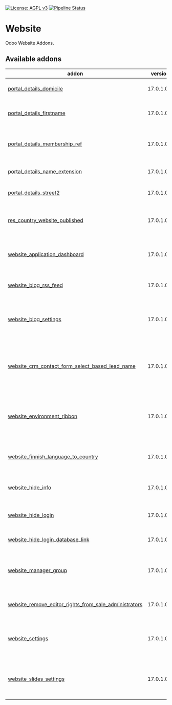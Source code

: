 [![License: AGPL v3](https://img.shields.io/badge/License-AGPL%20v3-blue.svg)](https://www.gnu.org/licenses/agpl-3.0)
[![Pipeline Status](https://gitlab.com/tawasta/odoo/website/badges/17.0-dev/pipeline.svg)](https://gitlab.com/tawasta/odoo/website/-/pipelines/)

Website
=======
Odoo Website Addons.

[//]: # (addons)

Available addons
----------------
addon | version | maintainers | summary
--- | --- | --- | ---
[portal_details_domicile](portal_details_domicile/) | 17.0.1.0.0 |  | Portal details - Edit domicile information
[portal_details_firstname](portal_details_firstname/) | 17.0.1.0.0 |  | Portal details replace name with first name and last name
[portal_details_membership_ref](portal_details_membership_ref/) | 17.0.1.0.0 |  | Show Membership Reference (partner.ref) in portal details.
[portal_details_name_extension](portal_details_name_extension/) | 17.0.1.0.0 |  | Show name_extension in /my/account
[portal_details_street2](portal_details_street2/) | 17.0.1.0.0 |  | Portal details add optional field street 2
[res_country_website_published](res_country_website_published/) | 17.0.1.0.0 |  | Manually choose countries that will be shown on Website
[website_application_dashboard](website_application_dashboard/) | 17.0.1.0.0 |  | Application dashboard for redirecting users to applications
[website_blog_rss_feed](website_blog_rss_feed/) | 17.0.1.0.0 |  | Ability to create custom RSS Feeds with multiple blogs.
[website_blog_settings](website_blog_settings/) | 17.0.1.0 |  | Customization settings under website frontend customize menu
[website_crm_contact_form_select_based_lead_name](website_crm_contact_form_select_based_lead_name/) | 17.0.1.0.0 |  | Allows configuring web leads' subject to be based on a selection list instead of freetext
[website_environment_ribbon](website_environment_ribbon/) | 17.0.1.0.0 |  | Show environment ribbon on website also. Only shows text 'TEST' on website side.
[website_finnish_language_to_country](website_finnish_language_to_country/) | 17.0.1.0.0 |  | Country is Finland if Website Language is Finnish
[website_hide_info](website_hide_info/) | 17.0.1.0 |  | Hides Odoo System Information on at /website/info
[website_hide_login](website_hide_login/) | 17.0.1.0.0 |  | Hide Odoo native login, but show oAuth-logins
[website_hide_login_database_link](website_hide_login_database_link/) | 17.0.1.0.0 |  | Hides Database link on the login screen
[website_manager_group](website_manager_group/) | 17.0.1.0 |  | new Website Permission Group to limit access for designers & editors
[website_remove_editor_rights_from_sale_administrators](website_remove_editor_rights_from_sale_administrators/) | 17.0.1.0.0 |  | Remove the automatically granted editor access
[website_settings](website_settings/) | 17.0.1.0 |  | Website toggleable settings under customize menu and other setting options
[website_slides_settings](website_slides_settings/) | 17.0.1.0.1 |  | Website Slides toggleable settings under website customize menu

[//]: # (end addons)
